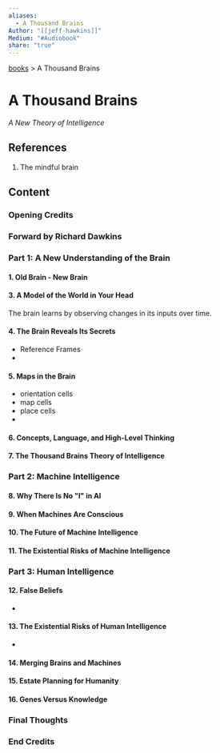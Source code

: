 ```yaml
---
aliases:
  - A Thousand Brains
Author: "[[jeff-hawkins]]"
Medium: "#Audiobook"
share: "true"
---
```

[books](./books.md) > A Thousand Brains
# A Thousand Brains
_A New Theory of Intelligence_

## References
1. The mindful brain
## Content
### Opening Credits

### Forward by Richard Dawkins

### Part 1: A New Understanding of the Brain

#### 1. Old Brain - New Brain

#### 3. A Model of the World in Your Head
The brain learns by observing changes in its inputs over time.

#### 4. The Brain Reveals Its Secrets
- Reference Frames
- 

#### 5. Maps in the Brain
- orientation cells
- map cells
- place cells
- 

#### 6. Concepts, Language, and High-Level Thinking

#### 7. The Thousand Brains Theory of Intelligence

### Part 2: Machine Intelligence
#### 8. Why There Is No "I" in AI
#### 9. When Machines Are Conscious
#### 10. The Future of Machine Intelligence
#### 11. The Existential Risks of Machine Intelligence

### Part 3: Human Intelligence
#### 12. False Beliefs
- 

#### 13. The Existential Risks of Human Intelligence
- 

#### 14. Merging Brains and Machines
#### 15. Estate Planning for Humanity
#### 16. Genes Versus Knowledge
### Final Thoughts
### End Credits
